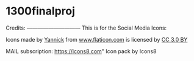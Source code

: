 # 1300finalproj

Credits:
——————————
This is for the Social Media Icons:

<div>Icons made by <a href="https://www.flaticon.com/authors/yannick" title="Yannick">Yannick</a> from <a href="https://www.flaticon.com/" title="Flaticon">www.flaticon.com</a> is licensed by <a href="http://creativecommons.org/licenses/by/3.0/" title="Creative Commons BY 3.0" target="_blank">CC 3.0 BY</a></div>



MAIL subscription:
https://icons8.com" Icon pack by Icons8